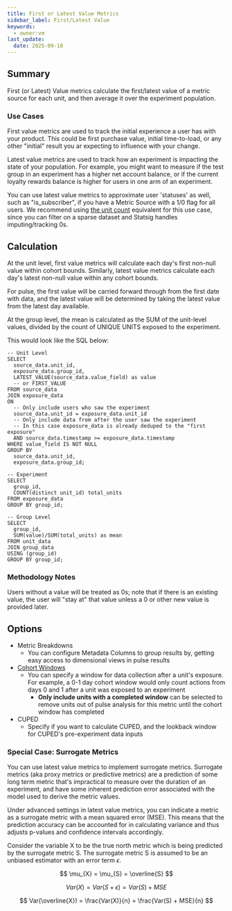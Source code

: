```yaml
---
title: First or Latest Value Metrics
sidebar_label: First/Latest Value
keywords:
  - owner:vm
last_update:
  date: 2025-09-18
---
```


## Summary

First (or Latest) Value metrics calculate the first/latest value of a metric source for each unit, and then average it over the experiment population.

### Use Cases

First value metrics are used to track the initial experience a user has with your product. This could be first purchase value, initial time-to-load, or any other "initial" result you ar expecting to influence with your change.

Latest value metrics are used to track how an experiment is impacting the state of your population. For example, you might want to measure if the test group in an experiment has a higher net account balance, or if the current loyalty rewards balance is higher for users in one arm of an experiment.

You can use latest value metrics to approximate user 'statuses' as well, such as "is_subscriber", if you have a Metric Source with a 1/0 flag for all users. We recommend using [the unit count](./unit-count-latest) equivalent for this use case, since you can filter on a sparse dataset and Statsig handles imputing/tracking 0s.

## Calculation

At the unit level, first value metrics will calculate each day's first non-null value within cohort bounds. Similarly, latest value metrics calculate each day's latest non-null value within any cohort bounds.

For pulse, the first value will be carried forward through from the first date with data, and the latest value will be determined by taking the latest value from the latest day available.

At the group level, the mean is calculated as the SUM of the unit-level values, divided by the count of UNIQUE UNITS exposed to the experiment.

This would look like the SQL below:

```
-- Unit Level
SELECT
  source_data.unit_id,
  exposure_data.group_id,
  LATEST_VALUE(source_data.value_field) as value
  -- or FIRST_VALUE
FROM source_data
JOIN exposure_data
ON
  -- Only include users who saw the experiment
  source_data.unit_id = exposure_data.unit_id
  -- Only include data from after the user saw the experiment
  -- In this case exposure_data is already deduped to the "first exposure"
  AND source_data.timestamp >= exposure_data.timestamp
WHERE value_field IS NOT NULL
GROUP BY
  source_data.unit_id,
  exposure_data.group_id;

-- Experiment
SELECT
  group_id,
  COUNT(distinct unit_id) total_units
FROM exposure_data
GROUP BY group_id;

-- Group Level
SELECT
  group_id,
  SUM(value)/SUM(total_units) as mean
FROM unit_data
JOIN group_data
USING (group_id)
GROUP BY group_id;
```

### Methodology Notes

Users without a value will be treated as 0s; note that if there is an existing value, the user will "stay at" that value unless a 0 or other new value is provided later.

## Options

- Metric Breakdowns
  - You can configure Metadata Columns to group results by, getting easy access to dimensional views in pulse results
- [Cohort Windows]()
  - You can specify a window for data collection after a unit's exposure. For example, a 0-1 day cohort window would only count actions from days 0 and 1 after a unit was exposed to an experiment
    - **Only include units with a completed window** can be selected to remove units out of pulse analysis for this metric until the cohort window has completed
- CUPED
  - Specify if you want to calculate CUPED, and the lookback window for CUPED's pre-experiment data inputs

### Special Case: Surrogate Metrics

You can use latest value metrics to implement surrogate metrics. Surrogate metrics (aka proxy metrics or predictive metrics) are a prediction of some long term metric that's impractical to measure over the duration of an experiment, and have some inherent prediction error associated with the model used to derive the metric values.

Under advanced settings in latest value metrics, you can indicate a metric as a surrogate metric with a mean squared error (MSE). This means that the prediction accuracy can be accounted for in calculating variance and thus adjusts p-values and confidence intervals accordingly.

Consider the variable X to be the true north metric which is being predicted by the surrogate metric S. The surrogate metric S is assumed to be an unbiased estimator with an error term $\epsilon$.

$$
\mu_{X} = \mu_{S} = \overline{S}
$$

$$
Var(X) = Var(S + \epsilon) = Var(S) + MSE
$$

$$
Var(\overline{X}) = \frac{Var(X)}{n} = \frac{Var(S) + MSE}{n}
$$
